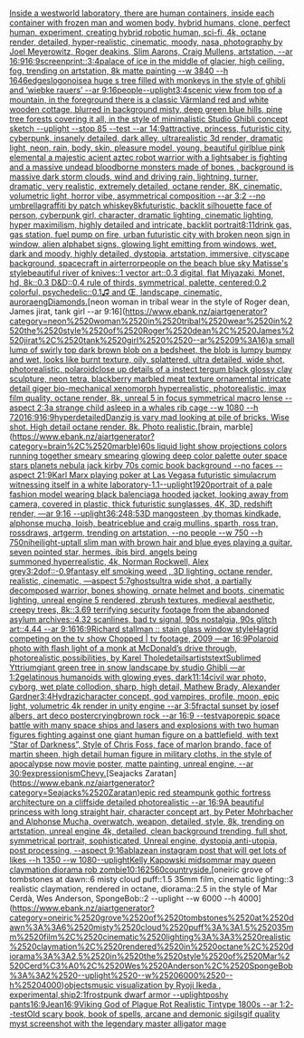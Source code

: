 [Inside a westworld laboratory, there are human containers, inside each container with frozen man and women body, hybrid humans, clone, perfect human, experiment, creating hybrid robotic human, sci-fi, 4k, octane render, detailed, hyper-realistic, cinematic, moody, nasa, photography by Joel Meyerowitz, Roger deakins, Slim Aarons, Craig Mullens, artstation, --ar 16:9](https://www.ebank.nz/aiartgenerator?category=Inside%2520a%2520westworld%2520laboratory%2C%2520there%2520are%2520human%2520containers%2C%2520inside%2520each%2520container%2520with%2520frozen%2520man%2520and%2520women%2520body%2C%2520hybrid%2520humans%2C%2520clone%2C%2520perfect%2520human%2C%2520experiment%2C%2520creating%2520hybrid%2520robotic%2520human%2C%2520sci-fi%2C%25204k%2C%2520octane%2520render%2C%2520detailed%2C%2520hyper-realistic%2C%2520cinematic%2C%2520moody%2C%2520nasa%2C%2520photography%2520by%2520Joel%2520Meyerowitz%2C%2520Roger%2520deakins%2C%2520Slim%2520Aarons%2C%2520Craig%2520Mullens%2C%2520artstation%2C%2520--ar%252016%3A9)[16:9](https://www.ebank.nz/aiartgenerator?category=16%3A9)[screenprint::](https://www.ebank.nz/aiartgenerator?category=screenprint%3A%3A)[3:4](https://www.ebank.nz/aiartgenerator?category=3%3A4)[palace of ice in the middle of glacier, high ceiling, fog, trending on artstation, 8k matte painting --w 3840 --h 1646](https://www.ebank.nz/aiartgenerator?category=palace%2520of%2520ice%2520in%2520the%2520middle%2520of%2520glacier%2C%2520high%2520ceiling%2C%2520fog%2C%2520trending%2520on%2520artstation%2C%25208k%2520matte%2520painting%2520--w%25203840%2520--h%25201646)[edges](https://www.ebank.nz/aiartgenerator?category=edges)[logo](https://www.ebank.nz/aiartgenerator?category=logo)[noise](https://www.ebank.nz/aiartgenerator?category=noise)[a huge s tree filled with monkeys in the style of ghibli and ‘wiebke rauers’ --ar 9:16](https://www.ebank.nz/aiartgenerator?category=a%2520huge%2520s%2520tree%2520filled%2520with%2520monkeys%2520in%2520the%2520style%2520of%2520ghibli%2520and%2520%E2%80%98wiebke%2520rauers%E2%80%99%2520--ar%25209%3A16)[people](https://www.ebank.nz/aiartgenerator?category=people)[--uplight](https://www.ebank.nz/aiartgenerator?category=--uplight)[3:4](https://www.ebank.nz/aiartgenerator?category=3%3A4)[scenic view from top of a mountain, in the foreground there is a classic Värmland red and white wooden cottage, blurred in background misty, deep green blue hills, pine tree forests covering it all, in the style of minimalistic Studio Ghibli concept sketch --uplight --stop 85 --test --ar 14:9](https://www.ebank.nz/aiartgenerator?category=scenic%2520view%2520from%2520top%2520of%2520a%2520mountain%2C%2520in%2520the%2520foreground%2520there%2520is%2520a%2520classic%2520V%C3%A4rmland%2520red%2520and%2520white%2520wooden%2520cottage%2C%2520blurred%2520in%2520background%2520misty%2C%2520deep%2520green%2520blue%2520hills%2C%2520pine%2520tree%2520forests%2520covering%2520it%2520all%2C%2520in%2520the%2520style%2520of%2520minimalistic%2520Studio%2520Ghibli%2520concept%2520sketch%2520--uplight%2520--stop%252085%2520--test%2520--ar%252014%3A9)[attractive, princess, futuristic city, cyberpunk, insanely detailed, dark alley, ultrarealistic 3d render, dramatic light, neon, rain, body, skin, pleasure model, young, beautiful girl](https://www.ebank.nz/aiartgenerator?category=attractive%2C%2520princess%2C%2520futuristic%2520city%2C%2520cyberpunk%2C%2520insanely%2520detailed%2C%2520dark%2520alley%2C%2520ultrarealistic%25203d%2520render%2C%2520dramatic%2520light%2C%2520neon%2C%2520rain%2C%2520body%2C%2520skin%2C%2520pleasure%2520model%2C%2520young%2C%2520beautiful%2520girl)[blue pink elemental a majestic  acient aztec robot warrior with a lightsaber  is fighting and a massive undead bloodborne  monsters made of bones , background is massive dark storm clouds, wind and driving  rain, lightning, turner, dramatic, very realistic, extremely detailed, octane render, 8K, cinematic, volumetric light, horror vibe, asymmetrical composition --ar 3:2 --no umbrella](https://www.ebank.nz/aiartgenerator?category=blue%2520pink%2520elemental%2520a%2520majestic%2520%2520acient%2520aztec%2520robot%2520warrior%2520with%2520a%2520lightsaber%2520%2520is%2520fighting%2520and%2520a%2520massive%2520undead%2520bloodborne%2520%2520monsters%2520made%2520of%2520bones%2520%2C%2520background%2520is%2520massive%2520dark%2520storm%2520clouds%2C%2520wind%2520and%2520driving%2520%2520rain%2C%2520lightning%2C%2520turner%2C%2520dramatic%2C%2520very%2520realistic%2C%2520extremely%2520detailed%2C%2520octane%2520render%2C%25208K%2C%2520cinematic%2C%2520volumetric%2520light%2C%2520horror%2520vibe%2C%2520asymmetrical%2520composition%2520--ar%25203%3A2%2520--no%2520umbrella)[graffiti by patch whiskey](https://www.ebank.nz/aiartgenerator?category=graffiti%2520by%2520patch%2520whiskey)[8k](https://www.ebank.nz/aiartgenerator?category=8k)[futuristic, backlit silhouette face of person, cyberpunk girl, character, dramatic lighting, cinematic lighting, hyper maximilism, highly detailed and intricate, backlit portrait](https://www.ebank.nz/aiartgenerator?category=futuristic%2C%2520backlit%2520silhouette%2520face%2520of%2520person%2C%2520cyberpunk%2520girl%2C%2520character%2C%2520dramatic%2520lighting%2C%2520cinematic%2520lighting%2C%2520hyper%2520maximilism%2C%2520highly%2520detailed%2520and%2520intricate%2C%2520backlit%2520portrait)[8:11](https://www.ebank.nz/aiartgenerator?category=8%3A11)[drink gas, gas station, fuel pump on fire, urban futuristic city with broken neon sign in window, alien alphabet signs, glowing light emitting from windows, wet, dark and moody, highly detailed, dystopia, artstation, immersive, cityscape background, spacecraft in air](https://www.ebank.nz/aiartgenerator?category=drink%2520gas%2C%2520gas%2520station%2C%2520fuel%2520pump%2520on%2520fire%2C%2520urban%2520futuristic%2520city%2520with%2520broken%2520neon%2520sign%2520in%2520window%2C%2520alien%2520alphabet%2520signs%2C%2520glowing%2520light%2520emitting%2520from%2520windows%2C%2520wet%2C%2520dark%2520and%2520moody%2C%2520highly%2520detailed%2C%2520dystopia%2C%2520artstation%2C%2520immersive%2C%2520cityscape%2520background%2C%2520spacecraft%2520in%2520air)[terror](https://www.ebank.nz/aiartgenerator?category=terror)[people on the beach blue sky Matisse's style](https://www.ebank.nz/aiartgenerator?category=people%2520on%2520the%2520beach%2520blue%2520sky%2520Matisse%27s%2520style)[beautiful river of knives::1 vector art::0.3 digital, flat Miyazaki, Monet, hd, 8k::0.3 D&D::0.4 rule of thirds, symmetrical, palette, centered:0.2 colorful, psychedelic::0.1](https://www.ebank.nz/aiartgenerator?category=beautiful%2520river%2520of%2520knives%3A%3A1%2520vector%2520art%3A%3A0.3%2520digital%2C%2520flat%2520Miyazaki%2C%2520Monet%2C%2520hd%2C%25208k%3A%3A0.3%2520D%26D%3A%3A0.4%2520rule%2520of%2520thirds%2C%2520symmetrical%2C%2520palette%2C%2520centered%3A0.2%2520colorful%2C%2520psychedelic%3A%3A0.1)[♫ and Œ, landscape, cinematic, aurora](https://www.ebank.nz/aiartgenerator?category=%E2%99%AB%2520and%2520%C5%92%2C%2520landscape%2C%2520cinematic%2C%2520aurora)[eng](https://www.ebank.nz/aiartgenerator?category=eng)[Diamonds.](https://www.ebank.nz/aiartgenerator?category=Diamonds.)[neon woman in tribal wear in the style of Roger dean, James jirat, tank girl  --ar 9:16](https://www.ebank.nz/aiartgenerator?category=neon%2520woman%2520in%2520tribal%2520wear%2520in%2520the%2520style%2520of%2520Roger%2520dean%2C%2520James%2520jirat%2C%2520tank%2520girl%2520%2520--ar%25209%3A16)[a small lump of swirly  top dark brown blob on a bedsheet, the blob is lumpy bumpy and wet, looks like burnt texture, oily, splattered, ultra detailed, wide shot, photorealistic, polaroid](https://www.ebank.nz/aiartgenerator?category=a%2520small%2520lump%2520of%2520swirly%2520%2520top%2520dark%2520brown%2520blob%2520on%2520a%2520bedsheet%2C%2520the%2520blob%2520is%2520lumpy%2520bumpy%2520and%2520wet%2C%2520looks%2520like%2520burnt%2520texture%2C%2520oily%2C%2520splattered%2C%2520ultra%2520detailed%2C%2520wide%2520shot%2C%2520photorealistic%2C%2520polaroid)[close up details of a instect tergum black glossy clay sculpture, neon tetra, blackberry marbled meat texture ornamental intricate detail giger bio-mechanical xenomorph hyperrealistic, photorealistic, imax film quality, octane render, 8k, unreal 5 in focus symmetrical macro lense --aspect 2:3](https://www.ebank.nz/aiartgenerator?category=close%2520up%2520details%2520of%2520a%2520instect%2520tergum%2520black%2520glossy%2520clay%2520sculpture%2C%2520neon%2520tetra%2C%2520blackberry%2520marbled%2520meat%2520texture%2520ornamental%2520intricate%2520detail%2520giger%2520bio-mechanical%2520xenomorph%2520hyperrealistic%2C%2520photorealistic%2C%2520imax%2520film%2520quality%2C%2520octane%2520render%2C%25208k%2C%2520unreal%25205%2520in%2520focus%2520symmetrical%2520macro%2520lense%2520--aspect%25202%3A3)[a strange child asleep in a whales rib cage --w 1080 --h 720](https://www.ebank.nz/aiartgenerator?category=a%2520strange%2520child%2520asleep%2520in%2520a%2520whales%2520rib%2520cage%2520--w%25201080%2520--h%2520720)[16:9](https://www.ebank.nz/aiartgenerator?category=16%3A9)[16:9](https://www.ebank.nz/aiartgenerator?category=16%3A9)[hyperdetailed](https://www.ebank.nz/aiartgenerator?category=hyperdetailed)[Danzig is vary mad looking at pile of bricks. Wise shot. High detail octane render. 8k. Photo realistic.](https://www.ebank.nz/aiartgenerator?category=Danzig%2520is%2520vary%2520mad%2520looking%2520at%2520pile%2520of%2520bricks.%2520Wise%2520shot.%2520High%2520detail%2520octane%2520render.%25208k.%2520Photo%2520realistic.)[brain, marble](https://www.ebank.nz/aiartgenerator?category=brain%2C%2520marble)[60s liquid light show projections colors running together smeary smearing glowing deep color palette outer space stars planets nebula jack kirby 70s comic book background  --no faces --aspect 21:9](https://www.ebank.nz/aiartgenerator?category=60s%2520liquid%2520light%2520show%2520projections%2520colors%2520running%2520together%2520smeary%2520smearing%2520glowing%2520deep%2520color%2520palette%2520outer%2520space%2520stars%2520planets%2520nebula%2520jack%2520kirby%252070s%2520comic%2520book%2520background%2520%2520--no%2520faces%2520--aspect%252021%3A9)[Karl Marx playing poker at Las Vegas](https://www.ebank.nz/aiartgenerator?category=Karl%2520Marx%2520playing%2520poker%2520at%2520Las%2520Vegas)[a futuristic simulacrum witnessing itself in a white laboratory](https://www.ebank.nz/aiartgenerator?category=a%2520futuristic%2520simulacrum%2520witnessing%2520itself%2520in%2520a%2520white%2520laboratory)[-1.1](https://www.ebank.nz/aiartgenerator?category=-1.1)[--uplight](https://www.ebank.nz/aiartgenerator?category=--uplight)[1920](https://www.ebank.nz/aiartgenerator?category=1920)[portrait of a pale fashion model wearing black balenciaga hooded jacket, looking away from camera, covered in plastic, thick futuristic sunglasses, 4K, 3D, redshift render, —ar 9:16 --uplight](https://www.ebank.nz/aiartgenerator?category=portrait%2520of%2520a%2520pale%2520fashion%2520model%2520wearing%2520black%2520balenciaga%2520hooded%2520jacket%2C%2520looking%2520away%2520from%2520camera%2C%2520covered%2520in%2520plastic%2C%2520thick%2520futuristic%2520sunglasses%2C%25204K%2C%25203D%2C%2520redshift%2520render%2C%2520%E2%80%94ar%25209%3A16%2520--uplight)[36:24](https://www.ebank.nz/aiartgenerator?category=36%3A24)[8:5](https://www.ebank.nz/aiartgenerator?category=8%3A5)[3D mangosteen ,by thomas kindkade, alphonse mucha, loish, beatriceblue and craig mullins, sparth, ross tran, rossdraws, artgerm, trending on artstation, --no people --w 750 --h 750](https://www.ebank.nz/aiartgenerator?category=3D%2520mangosteen%2520%2Cby%2520thomas%2520kindkade%2C%2520alphonse%2520mucha%2C%2520loish%2C%2520beatriceblue%2520and%2520craig%2520mullins%2C%2520sparth%2C%2520ross%2520tran%2C%2520rossdraws%2C%2520artgerm%2C%2520trending%2520on%2520artstation%2C%2520--no%2520people%2520--w%2520750%2520--h%2520750)[nihei](https://www.ebank.nz/aiartgenerator?category=nihei)[light-up](https://www.ebank.nz/aiartgenerator?category=light-up)[tall slim man with brown hair and blue eyes playing a guitar, seven pointed star, hermes, ibis bird, angels being summoned,hyperrealistic, 4k, Norman Rockwell, Alex grey](https://www.ebank.nz/aiartgenerator?category=tall%2520slim%2520man%2520with%2520brown%2520hair%2520and%2520blue%2520eyes%2520playing%2520a%2520guitar%2C%2520seven%2520pointed%2520star%2C%2520hermes%2C%2520ibis%2520bird%2C%2520angels%2520being%2520summoned%2Chyperrealistic%2C%25204k%2C%2520Norman%2520Rockwell%2C%2520Alex%2520grey)[3:2](https://www.ebank.nz/aiartgenerator?category=3%3A2)[dof::-0.9](https://www.ebank.nz/aiartgenerator?category=dof%3A%3A-0.9)[fantasy elf smoking weed , 3D lighting, octane render, realistic, cinematic, —aspect 5:7](https://www.ebank.nz/aiartgenerator?category=fantasy%2520elf%2520smoking%2520weed%2520%2C%25203D%2520lighting%2C%2520octane%2520render%2C%2520realistic%2C%2520cinematic%2C%2520%E2%80%94aspect%25205%3A7)[ghosts](https://www.ebank.nz/aiartgenerator?category=ghosts)[ultra wide shot, a partially decomposed warrior, bones showing, ornate helmet and boots, cinematic lighting, unreal engine 5 rendered, zbrush textures, medieval aesthetic, creepy trees, 8k::3.69 terrifying security footage from the abandoned asylum archives::4.32 scanlines, bad tv signal, 90s nostalgia, 90s glitch art::4.44 --ar 9:16](https://www.ebank.nz/aiartgenerator?category=ultra%2520wide%2520shot%2C%2520a%2520partially%2520decomposed%2520warrior%2C%2520bones%2520showing%2C%2520ornate%2520helmet%2520and%2520boots%2C%2520cinematic%2520lighting%2C%2520unreal%2520engine%25205%2520rendered%2C%2520zbrush%2520textures%2C%2520medieval%2520aesthetic%2C%2520creepy%2520trees%2C%25208k%3A%3A3.69%2520terrifying%2520security%2520footage%2520from%2520the%2520abandoned%2520asylum%2520archives%3A%3A4.32%2520scanlines%2C%2520bad%2520tv%2520signal%2C%252090s%2520nostalgia%2C%252090s%2520glitch%2520art%3A%3A4.44%2520--ar%25209%3A16)[16:9](https://www.ebank.nz/aiartgenerator?category=16%3A9)[Richard stallman :: stain glass window style](https://www.ebank.nz/aiartgenerator?category=Richard%2520stallman%2520%3A%3A%2520stain%2520glass%2520window%2520style)[Hagrid competing on the tv show Chopped | tv footage, 2009 —ar 16:9](https://www.ebank.nz/aiartgenerator?category=Hagrid%2520competing%2520on%2520the%2520tv%2520show%2520Chopped%2520%7C%2520tv%2520footage%2C%25202009%2520%E2%80%94ar%252016%3A9)[Polaroid photo with flash light of a monk at McDonald’s drive through, photorealistic,](https://www.ebank.nz/aiartgenerator?category=Polaroid%2520photo%2520with%2520flash%2520light%2520of%2520a%2520monk%2520at%2520McDonald%E2%80%99s%2520drive%2520through%2C%2520photorealistic%2C)[possibilities, by Karel Thole](https://www.ebank.nz/aiartgenerator?category=possibilities%2C%2520by%2520Karel%2520Thole)[details](https://www.ebank.nz/aiartgenerator?category=details)[artists](https://www.ebank.nz/aiartgenerator?category=artists)[text](https://www.ebank.nz/aiartgenerator?category=text)[Sublimed Yttrium](https://www.ebank.nz/aiartgenerator?category=Sublimed%2520Yttrium)[giant green tree in snow landscape by studio Ghibli —ar 1:2](https://www.ebank.nz/aiartgenerator?category=giant%2520green%2520tree%2520in%2520snow%2520landscape%2520by%2520studio%2520Ghibli%2520%E2%80%94ar%25201%3A2)[gelatinous humanoids with glowing eyes, dark](https://www.ebank.nz/aiartgenerator?category=gelatinous%2520humanoids%2520with%2520glowing%2520eyes%2C%2520dark)[11:14](https://www.ebank.nz/aiartgenerator?category=11%3A14)[civil war photo, cyborg, wet plate collodion, sharp, high detail, Mathew Brady, Alexander Gardner](https://www.ebank.nz/aiartgenerator?category=civil%2520war%2520photo%2C%2520cyborg%2C%2520wet%2520plate%2520collodion%2C%2520sharp%2C%2520high%2520detail%2C%2520Mathew%2520Brady%2C%2520Alexander%2520Gardner)[3:4](https://www.ebank.nz/aiartgenerator?category=3%3A4)[Hydrazi](https://www.ebank.nz/aiartgenerator?category=Hydrazi)[character concept, god vampires, profile, moon, epic light, volumetric 4k render in unity engine --ar 3:5](https://www.ebank.nz/aiartgenerator?category=character%2520concept%2C%2520god%2520vampires%2C%2520profile%2C%2520moon%2C%2520epic%2520light%2C%2520volumetric%25204k%2520render%2520in%2520unity%2520engine%2520--ar%25203%3A5)[fractal sunset by josef albers, art deco poster](https://www.ebank.nz/aiartgenerator?category=fractal%2520sunset%2520by%2520josef%2520albers%2C%2520art%2520deco%2520poster)[crying](https://www.ebank.nz/aiartgenerator?category=crying)[brown rock --ar 16:9 --test](https://www.ebank.nz/aiartgenerator?category=brown%2520rock%2520--ar%252016%3A9%2520--test)[vapor](https://www.ebank.nz/aiartgenerator?category=vapor)[epic space battle with many space ships and lasers and explosions with two human figures fighting against one giant human figure on a battlefield, with text “Star of Darkness”, Style of Chris Foss, face of marlon brando, face of martin sheen, high detail human figure in military cloths, in the style of apocalypse now movie poster, matte painting, unreal engine, --ar 30:9](https://www.ebank.nz/aiartgenerator?category=epic%2520space%2520battle%2520with%2520many%2520space%2520ships%2520and%2520lasers%2520and%2520explosions%2520with%2520two%2520human%2520figures%2520fighting%2520against%2520one%2520giant%2520human%2520figure%2520on%2520a%2520battlefield%2C%2520with%2520text%2520%E2%80%9CStar%2520of%2520Darkness%E2%80%9D%2C%2520Style%2520of%2520Chris%2520Foss%2C%2520face%2520of%2520marlon%2520brando%2C%2520face%2520of%2520martin%2520sheen%2C%2520high%2520detail%2520human%2520figure%2520in%2520military%2520cloths%2C%2520in%2520the%2520style%2520of%2520apocalypse%2520now%2520movie%2520poster%2C%2520matte%2520painting%2C%2520unreal%2520engine%2C%2520--ar%252030%3A9)[expressionism](https://www.ebank.nz/aiartgenerator?category=expressionism)[Chevy.](https://www.ebank.nz/aiartgenerator?category=Chevy.)[Seajacks Zaratan](https://www.ebank.nz/aiartgenerator?category=Seajacks%2520Zaratan)[epic red steampunk gothic fortress architecture on a cliffside detailed photorealistic --ar 16:9](https://www.ebank.nz/aiartgenerator?category=epic%2520red%2520steampunk%2520gothic%2520fortress%2520architecture%2520on%2520a%2520cliffside%2520detailed%2520photorealistic%2520--ar%252016%3A9)[A beautiful princess with long straight hair, character concept art, by Peter Mohrbacher and Alphonse Mucha, overwatch, weapon, detailed, style, 8k, trending on artstation, unreal engine 4k, detailed, clean background trending, full shot, symmetrical portrait, sophisticated, Unreal engine, dystopia,anti-utopia, post processing, --aspect 9:16](https://www.ebank.nz/aiartgenerator?category=A%2520beautiful%2520princess%2520with%2520long%2520straight%2520hair%2C%2520character%2520concept%2520art%2C%2520by%2520Peter%2520Mohrbacher%2520and%2520Alphonse%2520Mucha%2C%2520overwatch%2C%2520weapon%2C%2520detailed%2C%2520style%2C%25208k%2C%2520trending%2520on%2520artstation%2C%2520unreal%2520engine%25204k%2C%2520detailed%2C%2520clean%2520background%2520trending%2C%2520full%2520shot%2C%2520symmetrical%2520portrait%2C%2520sophisticated%2C%2520Unreal%2520engine%2C%2520dystopia%2Canti-utopia%2C%2520post%2520processing%2C%2520--aspect%25209%3A16)[ablaze](https://www.ebank.nz/aiartgenerator?category=ablaze)[an instagram post that will get lots of likes --h 1350 --w 1080](https://www.ebank.nz/aiartgenerator?category=an%2520instagram%2520post%2520that%2520will%2520get%2520lots%2520of%2520likes%2520--h%25201350%2520--w%25201080)[--uplight](https://www.ebank.nz/aiartgenerator?category=--uplight)[Kelly Kapowski midsommar may queen claymation diorama rob zombie](https://www.ebank.nz/aiartgenerator?category=Kelly%2520Kapowski%2520midsommar%2520may%2520queen%2520claymation%2520diorama%2520rob%2520zombie)[10:16](https://www.ebank.nz/aiartgenerator?category=10%3A16)[2560](https://www.ebank.nz/aiartgenerator?category=2560)[countryside.](https://www.ebank.nz/aiartgenerator?category=countryside.)[oneiric grove of tombstones at dawn::6 misty cloud puff::1.5 35mm film, cinematic lighting::3 realistic claymation, rendered in octane, diorama::2.5 in the style of Mar Cerdà, Wes Anderson, SpongeBob::2 --uplight --w 6000 --h 4000](https://www.ebank.nz/aiartgenerator?category=oneiric%2520grove%2520of%2520tombstones%2520at%2520dawn%3A%3A6%2520misty%2520cloud%2520puff%3A%3A1.5%252035mm%2520film%2C%2520cinematic%2520lighting%3A%3A3%2520realistic%2520claymation%2C%2520rendered%2520in%2520octane%2C%2520diorama%3A%3A2.5%2520in%2520the%2520style%2520of%2520Mar%2520Cerd%C3%A0%2C%2520Wes%2520Anderson%2C%2520SpongeBob%3A%3A2%2520--uplight%2520--w%25206000%2520--h%25204000)[objects](https://www.ebank.nz/aiartgenerator?category=objects)[music visualization by Ryoji Ikeda , experimental,](https://www.ebank.nz/aiartgenerator?category=music%2520visualization%2520by%2520Ryoji%2520Ikeda%2520%2C%2520experimental%2C)[ship](https://www.ebank.nz/aiartgenerator?category=ship)[2:1](https://www.ebank.nz/aiartgenerator?category=2%3A1)[frostpunk dwarf armor --uplight](https://www.ebank.nz/aiartgenerator?category=frostpunk%2520dwarf%2520armor%2520--uplight)[poshy pants](https://www.ebank.nz/aiartgenerator?category=poshy%2520pants)[16:9](https://www.ebank.nz/aiartgenerator?category=16%3A9)[Jean](https://www.ebank.nz/aiartgenerator?category=Jean)[16:9](https://www.ebank.nz/aiartgenerator?category=16%3A9)[Viking God of Plague Rot Realistic Tintype 1800s --ar 1:2](https://www.ebank.nz/aiartgenerator?category=Viking%2520God%2520of%2520Plague%2520Rot%2520Realistic%2520Tintype%25201800s%2520--ar%25201%3A2)[--test](https://www.ebank.nz/aiartgenerator?category=--test)[Old scary book, book of spells, arcane and demonic sigils](https://www.ebank.nz/aiartgenerator?category=Old%2520scary%2520book%2C%2520book%2520of%2520spells%2C%2520arcane%2520and%2520demonic%2520sigils)[gif quality myst screenshot with the legendary master alligator mage](https://www.ebank.nz/aiartgenerator?category=gif%2520quality%2520myst%2520screenshot%2520with%2520the%2520legendary%2520master%2520alligator%2520mage)
